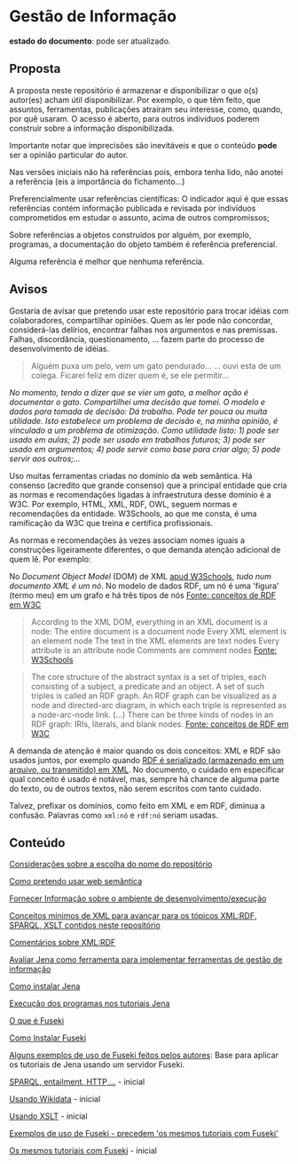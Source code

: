 # Gestão de Informação

**estado do documento**: pode ser atualizado.

## Proposta

A proposta neste repositório é armazenar e disponibilizar o que o(s) autor(es) acham útil disponibilizar. Por exemplo, o que têm feito, que assuntos, ferramentas, publicações atraíram seu interesse, como, quando, por quê usaram. O acesso é aberto, para outros indivíduos poderem construir sobre a informação disponibilizada.

Importante notar que imprecisões são inevitáveis e que o conteúdo **pode** ser a opinião particular do autor.

Nas versões iniciais não há referências pois, embora tenha lido, não anotei a referência (eis a importância do fichamento...)

Preferencialmente usar referências científicas: O indicador aqui é que essas referências contém informação publicada e revisada por indivíduos comprometidos em estudar o assunto, acima de outros compromissos;

Sobre referências a objetos construídos por alguém, por exemplo, programas, a documentação do objeto também é referência preferencial.

Alguma referência é melhor que nenhuma referência.

## Avisos

Gostaria de avisar que pretendo usar este repositório para trocar idéias com colaboradores, compartilhar opiniões. Quem as ler pode não concordar, considerá-las delírios, encontrar falhas nos argumentos e nas premissas. Falhas, discordância, questionamento, ... fazem parte do processo de desenvolvimento de idéias.

> Alguém puxa um pelo, vem um gato pendurado...
> ... ouvi esta de um colega. Ficarei feliz em dizer quem é, se ele permitir...

*No momento, tendo a dizer que se vier um gato, a melhor ação é documentar o gato. Compartilhei uma decisão que tomei. O modelo e dados para tomada de decisão: Dá trabalho. Pode ter pouca ou muita utilidade. Isto estabelece um problema de decisão e, na minha opinião, é vinculado a um problema de otimização. Como utilidade listo: 1) pode ser usado em aulas; 2) pode ser usado em trabalhos futuros; 3) pode ser usado em argumentos; 4) pode servir como base para criar algo; 5) pode servir aos outros;...*

Uso muitas ferramentas criadas no domínio da web semântica. Há consenso (acredito que grande consenso) que a principal entidade que cria as normas e recomendações ligadas à infraestrutura desse domínio é a W3C. Por exemplo, HTML, XML, RDF, OWL, seguem normas e recomendações da entidade. W3Schools, ao que me consta, é uma ramificação da W3C que treina e certifica profissionais.

As normas e recomendações às vezes associam nomes iguais a construções ligeiramente diferentes, o que demanda atenção adicional de quem lê. Por exemplo:

No *Document Object Model* (DOM) de XML [apud W3Schools](https://www.w3schools.com/xml/dom_nodes.asp), *tudo num documento XML é um nó*. No modelo de dados RDF, um nó é uma 'figura' (termo meu) em um grafo e há três tipos de nós [Fonte: conceitos de RDF em W3C](https://www.w3.org/TR/2014/REC-rdf11-concepts-20140225/#data-model)

> According to the XML DOM, everything in an XML document is a node:
>    The entire document is a document node
>    Every XML element is an element node
>    The text in the XML elements are text nodes
>    Every attribute is an attribute node
>    Comments are comment nodes
[Fonte: W3Schools](https://www.w3schools.com/xml/dom_nodes.asp)

> The core structure of the abstract syntax is a set of triples, each consisting of a subject, a predicate and an object. A set of such triples is called an RDF graph. An RDF graph can be visualized as a node and directed-arc diagram, in which each triple is represented as a node-arc-node link.
> (...)
> There can be three kinds of nodes in an RDF graph: IRIs, literals, and blank nodes.
[Fonte: conceitos de RDF em W3C](https://www.w3.org/TR/2014/REC-rdf11-concepts-20140225/#data-model)

A demanda de atenção é maior quando os dois conceitos: XML e RDF são usados juntos, por exemplo quando [RDF é serializado (armazenado em um arquivo, ou transmitido) em XML](https://www.w3.org/TR/rdf-syntax-grammar/#section-Syntax). No documento, o cuidado em especificar qual conceito é usado é notável, mas, sempre há chance de alguma parte do texto, ou de outros textos, não serem escritos com tanto cuidado.

Talvez, prefixar os domínios, como feito em XML e em RDF, diminua a confusão. Palavras como `xml:nó` e `rdf:nó` seriam usadas.

## Conteúdo

[Considerações sobre a escolha do nome do repositório](EscolhaDoNome.md)

[Como pretendo usar web semântica](UsoDeWebSemantica.md)

[Fornecer Informação sobre o ambiente de desenvolvimento/execução](contexto.md)

[Conceitos mínimos de XML para avançar para os tópicos XML:RDF, SPARQL, XSLT contidos neste repositório](XMLRapido.md)

[Comentários sobre XML:RDF](XML-RDF.md)

[Avaliar Jena como ferramenta para implementar ferramentas de gestão de informação](AvaliaJena.md)

[Como instalar Jena](InstalaJena.md)

[Execução dos programas nos tutoriais Jena](ExecucaoTutoriaisJena.md)

[O que é Fuseki](https://jena.apache.org/documentation/fuseki2/)

[Como Instalar Fuseki](https://github.com/santanajods/domotic-swot#linux)

[Alguns exemplos de uso de Fuseki feitos pelos autores](AlgunsExemplosDeUsoDeFuseki.md): Base para aplicar os tutoriais de Jena usando um servidor Fuseki.

[SPARQL, entailment, HTTP,...](UsandoSPARQL.md) - inicial

[Usando Wikidata](UsandoWikidata.md) - inicial

[Usando XSLT](UsandoXSLT.md) - inicial

[Exemplos de uso de Fuseki - precedem 'os mesmos tutoriais com Fuseki'](AlgunsExemplosDeUsoDeFuseki.md)

[Os mesmos tutoriais com Fuseki](FusekiTutoriais.md) - inicial


